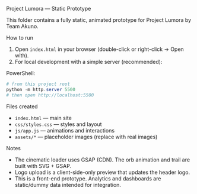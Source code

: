 Project Lumora — Static Prototype

This folder contains a fully static, animated prototype for Project Lumora by Team Akuno.

How to run
1. Open `index.html` in your browser (double-click or right-click -> Open with).
2. For local development with a simple server (recommended):

PowerShell:

```powershell
# from this project root
python -m http.server 5500
# then open http://localhost:5500
```

Files created
- `index.html` — main site
- `css/styles.css` — styles and layout
- `js/app.js` — animations and interactions
- `assets/*` — placeholder images (replace with real images)

Notes
- The cinematic loader uses GSAP (CDN). The orb animation and trail are built with SVG + GSAP.
- Logo upload is a client-side-only preview that updates the header logo.
- This is a front-end prototype. Analytics and dashboards are static/dummy data intended for integration.

